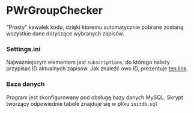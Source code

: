 # PWrGroupChecker
"Prosty" kawałek kodu, dzięki któremu automatycznie pobrane zostaną wszystkie dane dotyczące wybranych zapisów.

### Settings.ini
Najważniejszym elementem jest `subscriptions`, do którego należy przypisać ID aktualnych zapisów. Jak znaleźć owo ID, prezentuje [ten link](https://www.dropbox.com/s/deqxkjytpjl5pjy/howToRowId.png?dl=0).

### Baza danych
Program jest skonfigurowany pod obsługę bazy danych MySQL. Skrypt tworzący odpowiednie tabele znajduje się w pliku `initdb.sql`

